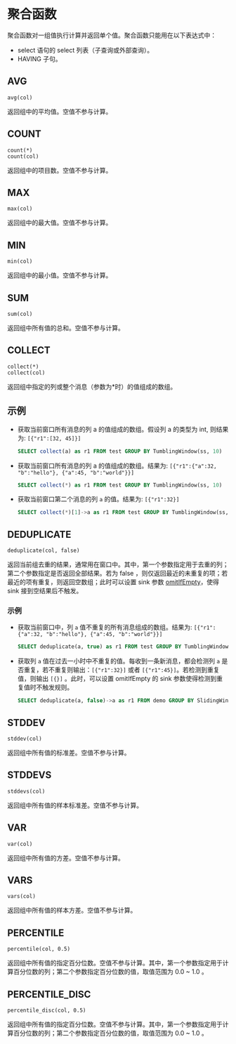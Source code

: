 # 聚合函数

聚合函数对一组值执行计算并返回单个值。聚合函数只能用在以下表达式中：

* select 语句的 select 列表（子查询或外部查询）。
* HAVING 子句。

## AVG

```
avg(col)
```

返回组中的平均值。空值不参与计算。

## COUNT

```
count(*)
count(col)
```

返回组中的项目数。空值不参与计算。

## MAX

```
max(col)
```

返回组中的最大值。空值不参与计算。

## MIN

```
min(col)
```

返回组中的最小值。空值不参与计算。

## SUM

```
sum(col)
```

返回组中所有值的总和。空值不参与计算。

## COLLECT

```
collect(*)
collect(col)
```

返回组中指定的列或整个消息（参数为*时）的值组成的数组。

## 示例

- 获取当前窗口所有消息的列 a 的值组成的数组。假设列 a 的类型为 int, 则结果为: `[{"r1":[32, 45]}]`
    ```sql
    SELECT collect(a) as r1 FROM test GROUP BY TumblingWindow(ss, 10)
    ```
- 获取当前窗口所有消息的列 a 的值组成的数组。结果为: `[{"r1":{"a":32, "b":"hello"}, {"a":45, "b":"world"}}]`
    ```sql
    SELECT collect(*) as r1 FROM test GROUP BY TumblingWindow(ss, 10)
    ```

- 获取当前窗口第二个消息的列 `a` 的值。结果为: `[{"r1":32}]`
    ```sql
    SELECT collect(*)[1]->a as r1 FROM test GROUP BY TumblingWindow(ss, 10)
    ```

## DEDUPLICATE

```
deduplicate(col, false)
```

返回当前组去重的结果，通常用在窗口中。其中，第一个参数指定用于去重的列；第二个参数指定是否返回全部结果。若为 false
，则仅返回最近的未重复的项；若最近的项有重复，则返回空数组；此时可以设置 sink
参数 [omitIfEmpty](../../guide/sinks/overview.md#公共属性)，使得 sink 接到空结果后不触发。

### 示例

- 获取当前窗口中，列 `a` 值不重复的所有消息组成的数组。结果为: `[{"r1":{"a":32, "b":"hello"}, {"a":45, "b":"world"}}]`
    ```sql
    SELECT deduplicate(a, true) as r1 FROM test GROUP BY TumblingWindow(ss, 10)
    ```
- 获取列 `a` 值在过去一小时中不重复的值。每收到一条新消息，都会检测列 `a` 是否重复，若不重复则输出：`[{"r1":32}]`
  或者 `[{"r1":45}]`。若检测到重复值，则输出 `[{}]` 。此时，可以设置 omitIfEmpty 的 sink 参数使得检测到重复值时不触发规则。
     ```sql
     SELECT deduplicate(a, false)->a as r1 FROM demo GROUP BY SlidingWindow(hh, 1)
     ```

## STDDEV

```
stddev(col)
```

返回组中所有值的标准差。空值不参与计算。

## STDDEVS

```
stddevs(col)
```

返回组中所有值的样本标准差。空值不参与计算。

## VAR

```
var(col)
```

返回组中所有值的方差。空值不参与计算。

## VARS

```
vars(col)
```

返回组中所有值的样本方差。空值不参与计算。

## PERCENTILE

```
percentile(col, 0.5)
```

返回组中所有值的指定百分位数。空值不参与计算。其中，第一个参数指定用于计算百分位数的列；第二个参数指定百分位数的值，取值范围为
0.0 ~ 1.0 。

## PERCENTILE_DISC

```
percentile_disc(col, 0.5)
```

返回组中所有值的指定百分位数。空值不参与计算。其中，第一个参数指定用于计算百分位数的列；第二个参数指定百分位数的值，取值范围为
0.0 ~ 1.0 。